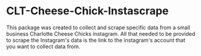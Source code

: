 # CLT-Cheese-Chick-Instascrape
This package was created to collect and scrape specific data from a small business Charlotte Cheese Chicks instagram. All that needed to be provided to scrape the Instagram's data
is the link to the instagram's account that you want to collect data from.
